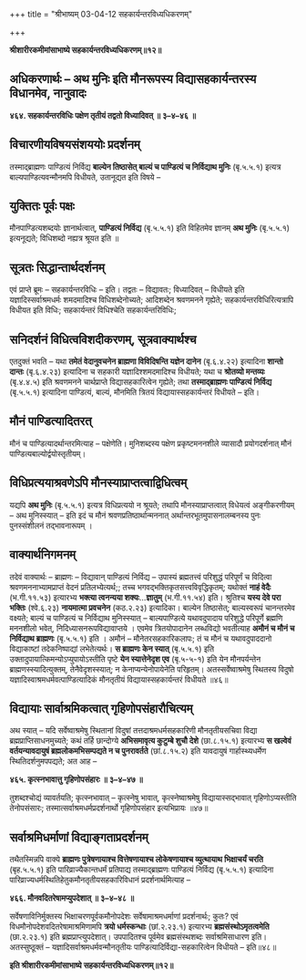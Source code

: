 +++
title = "श्रीभाष्यम् 03-04-12 सहकार्यन्तरविध्यधिकरणम्"

+++


**श्रीशारीरकमीमांसाभाष्ये सहकार्यन्तरविध्यधिकरणम्॥१२॥**

## अधिकरणार्थः – अथ मुनिः इति मौनरूपस्य विद्यासहकार्यन्तरस्य विधानमेव, नानुवादः

**४६४. सहकार्यन्तरविधिः पक्षेण तृतीयं तद्वतो विध्यादिवत् ॥ ३–४–४६ ॥**

## विचारणीयविषयसंशययोः प्रदर्शनम्

तस्माद्ब्राह्मणः पाण्डित्यं निर्विद्य **बाल्येन तिष्ठासेत् बाल्यं च पाण्डित्यं च निर्विद्याथ मुनिः** (बृ.५.५.१) इत्यत्र बाल्यपाण्डित्यवन्मौनमपि विधीयते, उतानूद्यत इति विषये –

## युक्तितः पूर्वः पक्षः

मौनपाण्डित्यशब्दयोः ज्ञानार्थत्वात्, **पाण्डित्यं निर्विद्य** (बृ.५.५.१) इति विहितमेव ज्ञानम् **अथ मुनिः** (बृ.५.५.१) इत्यनूद्यते; विधिशब्दो नह्यत्र श्रूयत इति ॥

## सूत्रतः सिद्धान्तार्थदर्शनम्

एवं प्राप्ते ब्रूमः – सहकार्यन्तरविधिः – इति। तद्वतः – विद्यावतः; विध्यादिवत् – विधीयते इति यज्ञादिस्सर्वाश्रमधर्मः शमदमादिश्च विधिशब्देनोच्यते; आदिशब्देन श्रवणमनने गृह्येते; सहकार्यन्तरविधिरित्यत्रापि विधीयत इति विधिः; सहकार्यन्तरं विधिश्चेति सहकार्यन्तरिविधिः;

## सनिदर्शनं विधित्वविशदीकरणम्, सूत्रवाक्यार्थश्च

एतदुक्तं भवति – यथा **तमेतं वेदानुवचनेन ब्राह्मणा विविदिषन्ति यज्ञेन दानेन** (बृ.६.४.२२) इत्यादिना **शान्तो दान्तः** (बृ.६.४.२३) इत्यादिना च सहकारी यज्ञादिश्शमदमादिश्च विधीयते; यथा च **श्रोतव्यो मन्तव्यः** (बृ.४.४.५) इति श्रवणमनने चार्थप्राप्ते विद्यासहकारित्वेन गृह्येते; तथा **तस्माद्ब्राह्मणः पाण्डित्यं निर्विद्य** (बृ.५.५.१) इत्यादिना पाण्डित्यं, बाल्यं, मौनमिति त्रितयं विद्यायास्सहकार्यन्तरं विधीयते – इति।

## मौनं पाण्डित्यादितरत्

मौनं च पाण्डित्यादर्थान्तरमित्याह – पक्षेणेति। मुनिशब्दस्य पक्षेण प्रकृष्टमननशीले व्यासादौ प्रयोगदर्शनात् मौनं पाण्डित्यबाल्योर्द्वयोस्तृतीयम्।

## विधिप्रत्ययाश्रवणेऽपि मौनस्याप्राप्तत्वाद्विधित्वम्

यद्यपि **अथ मुनिः** (बृ.५.५.१) इत्यत्र विधिप्रत्ययो न श्रूयते; तथापि मौनस्याप्राप्तत्वात् विधेयत्वं अङ्गीकरणीयम् – अथ मुनिस्स्यात् – इति इदं च मौनं श्रवणप्रतिष्ठार्थान्मननात् अर्थान्तरभूतमुपासनालम्बनस्य पुनः पुनस्संशीलनं तद्भावनारूपम् ।

## वाक्यार्थनिगमनम्

तदेवं वाक्यार्थः – ब्राह्मणः – विद्यावान् पाण्डित्यं निर्विद्य – उपास्यं ब्रह्मतत्त्वं परिशुद्धं परिपूर्णं च विदित्वा श्रवणमननाभ्यामप्राप्तं वेदनं प्रतिलभ्येत्यर्थ;; तच्च भगवद्भक्तिकृतसत्त्वविवृद्धिकृतम्; यथोक्तं
**नाहं वेदैः** (भ.गी.११.५३) इत्यारभ्य **भक्त्या त्वनन्यया शक्यः**…**ज्ञातुम्** (भ.गी.११.५४) इति। श्रुतिश्च **यस्य देवे परा भक्तिः** (श्वे.६.२३) **नायमात्मा प्रवचनेन** (कठ.२.२३) इत्यादिका। बाल्येन तिष्ठासेत्; बाल्यस्वरूपं चानन्तरमेव वक्ष्यते; बाल्यं च पाण्डित्यं च निर्विद्याथ मुनिस्स्यात् – बाल्यपाण्डित्ये यथावदुपादाय परिशुद्धे परिपूर्णे ब्रह्मणि मननशीलो भवेत्, निदिध्यासनरूपविद्यावाप्तये । एवमेव त्रितयोपादानेन लब्धविद्यो भवतीत्याह **अमौनं च मौनं च निर्विद्याथ ब्राह्मणः** (बृ.५.५.१) इति । अमौनं – मौनेतरसहकारिकलापः; तं च मौनं च यथावदुपाददानो विद्याकाष्टां तदेकनिष्पाद्यां लभेतेत्यर्थः। **स ब्राह्मणः केन स्यात्** (बृ.५.५.१) इति उक्तादुपायात्किमन्योऽप्युपायोऽस्तीति पृष्टे **येन स्यात्तेनेदृश एव** (बृ.५-५-१) इति येन मौनपर्यन्तेन ब्राह्मणस्स्यादित्युक्तम्, तेनैवेदृशस्स्यात्; न केनाप्यन्येनोपायेनेति परिहृतम्। अतस्सर्वेष्वाश्रमेषु स्थितस्य विदुषो यज्ञादिस्वाश्रमधर्मवत्पाण्डित्यादिकं मौनतृतीयं विद्यायास्सहकार्यन्तरं विधीयते ॥४६॥

## विद्यायाः सार्वाश्रमिकत्वात् गृहिणोपसंहारौचित्यम्

अथ स्यात् – यदि सर्वेष्वाश्रमेषु स्थितानां विदुषां तत्तदाश्रमधर्मसहकारिणी मौनतृतीयसचिवा विद्या ब्रह्मप्राप्तिसाधनमुच्यते; कथं तर्हि छान्दोग्ये **अभिसमावृत्य कुटुम्बे शुचौ देशे** (छा.८.१५.१) इत्यारभ्य **स खल्वेवं वर्तयन्यावदायुषं ब्रह्मलोकमभिसम्पद्यते न च पुनरावर्तते** (छां.८.१५.२) इति यावदायुषं गार्हास्थ्यधर्मेण स्थितिदर्शनुमपपद्यते; अत आह –

**४६५. कृत्स्नभावात्तु गृहिणोपसंहारः ॥ ३–४–४७ ॥**

तुशब्दश्चोद्यं व्यावर्तयति; कृत्स्नभावात् – कृत्स्नेषु भावात्, कृत्स्नेष्वाश्रमेषु विद्यायास्सद्भावात् गृहिणोऽप्यस्तीति तेनोपसंसारः; तस्मात्सर्वाश्रमधर्मप्रदर्शनार्थो गृहिणोपसंहार इत्यभिप्रायः ॥४७॥

## सर्वाश्रमिधर्माणां विद्याङ्गताप्रदर्शनम्

तथैतस्मिन्नपि वाक्ये **ब्राह्मणः पुत्रेषणायाश्च वित्तेषणायाश्च लोकेषणायाश्च व्युत्थायाथ भिक्षाचर्यं चरति** (बृह.५.५.१) इति पारिव्राज्यैकान्तधर्मं प्रतिपाद्य
तस्माद्ब्राह्मणः पाण्डित्यं निर्विद्य (बृ.५.५.१) इत्यादिना पारिव्राज्यधर्मस्थितिहेतुकमौनतृतीयसहकारिविधानं प्रदर्शनार्थमित्याह –

**४६६. मौनवदितरेषामप्युपदेशात् ॥ ३–४–४८ ॥**

सर्वेषणाविनिर्मुक्तस्य भिक्षाचरणपूर्वकमौनोपदेशः सर्वेषामाश्रमधर्माणां प्रदर्शनार्थः; कुतः? एवं विधमौनोपदेशवदितरेषामाश्रमिणामपि **त्रयो धर्मस्कन्धाः** (छां.२.२३.१) इत्यारभ्य **ब्रह्मसंस्थोऽमृतत्वमेति** (छा.२.२३.१) इति ब्रह्मप्राप्त्युपदेशात्। उपपादितश्च पूर्वमेव ब्रह्मसंस्थशब्दः सर्वाश्रमिसाधारण इति। अतस्सुष्ठूक्तं – यज्ञादिसर्वाश्रमधर्मवन्मौनतृतीयः पाण्डित्यादिर्विद्या-सहकारित्वेन विधीयते – इति॥४८॥

**इति श्रीशारीरकमीमांसाभाष्ये सहकार्यन्तरविध्यधिकरणम्॥१२॥**


